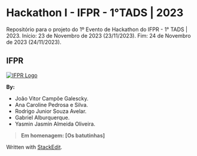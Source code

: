 # Hackathon I - IFPR - 1°TADS | 2023

Repositório para o projeto do 1º Evento de Hackathon do IFPR - 1° TADS | 2023.
Início: 23 de Novembro de 2023 (23/11/2023).
Fim: 24 de Novembro de 2023 (24/11/2023).

## IFPR

[![IFPR Logo](https://user-images.githubusercontent.com/126702799/234438114-4db30796-20ad-4bec-b118-246ebbe9de63.png)](https://user-images.githubusercontent.com/126702799/234438114-4db30796-20ad-4bec-b118-246ebbe9de63.png)

**By:**

- João Vitor Campõe Galescky.
- Ana Caroline Pedrosa e Silva.
- Rodrigo Junior Souza Avelar.
- Gabriel Alburquerque.
- Yasmin Jasmin Almeida Oliveira.

>**Em homenagem:
[Os batutinhas]** 


Written with  [StackEdit](https://stackedit.io/).

